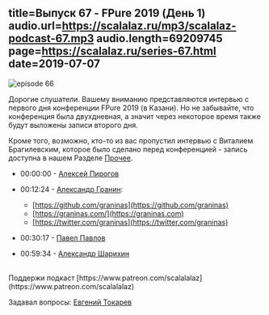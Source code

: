 title=Выпуск 67 - FPure 2019 (День 1)
audio.url=https://scalalaz.ru/mp3/scalalaz-podcast-67.mp3
audio.length=69209745
page=https://scalalaz.ru/series-67.html
date=2019-07-07
----
![episode 66](img/ep-fpure-d1.jpg)

Дорогие слушатели.
Вашему вниманию представляются интервью с первого дня конференции
FPure 2019 (в Казани).
Но не забывайте, что конференция была двухдневная, а значит через некоторое время
также будут выложены записи второго дня.

Кроме того, возможно, кто-то из вас пропустил интервью с Виталием Брагилевским,
которое было сделано перед конференцией - запись доступна в нашем
Разделе [Прочее](https://scalalaz.ru/special-page-01.html).

* 00:00:00 - [Алексей Пирогов](https://twitter.com/alex_pir)

* 00:12:24 - [Александр Гранин](https://twitter.com/graninas):

    * [https://github.com/graninas](https://github.com/graninas)
    * [https://graninas.com/](https://graninas.com)
    * [https://twitter.com/graninas](https://twitter.com/graninas)

* 00:30:17 - [Павел Павлов](https://twitter.com/noinline)

* 00:59:34 - [Александр Шарихин](https://twitter.com/nihirash)


<br/>
Поддержи подкаст [https://www.patreon.com/scalalalaz](https://www.patreon.com/scalalalaz)
<br/>


Задавал вопросы:
[Евгений Токарев](https://twitter.com/strobegen)
